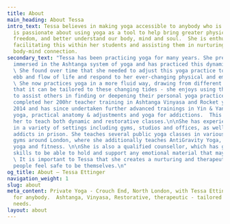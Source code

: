 ```yaml
---
title: About
main_heading: About Tessa
intro_text: Tessa believes in making yoga accessible to anybody who is interested.  She
  is passionate about using yoga as a tool to help bring greater physical and mental
  freedom, and better understand our body, mind and soul.  She is enthusiastic about
  facilitating this within her students and assisting them in nurturing a compassionate
  body-mind connection.
secondary_text: "Tessa has been practicing yoga for many years. She previously became
  immersed in the Ashtanga system of yoga and has practiced this dynamic style extensively.
  \ She found over time that she needed to adjust this yoga practice to the natural
  ebb and flow of life and respond to her ever-changing physical and emotional needs.
  \ She now practices yoga in a more fluid way, drawing from different styles, so
  that it can be tailored to these changing tides - she enjoys using this approach
  to assist others in finding or deepening their personal yoga practice and approach.\n\nTessa
  completed her 200hr teacher training in Ashtanga Vinyasa and Rocket yoga in June
  2014 and has since undertaken further advanced trainings in Yin & Yang yoga, Restorative
  yoga, practical anatomy & adjustments and yoga for addictions.  This has equipped
  her to teach both dynamic and restorative classes.\n\nShe has experience teaching
  in a variety of settings including gyms, studios and offices, as well as recovering
  addicts in prison. She teaches several public yoga classes in various Virgin Active
  gyms around London, where she additionally teaches AntiGravity Yoga, a form of aerial
  yoga and fitness. \n\nShe is also a qualified counsellor, which has given her the
  skills to be able to hold and support any emotional material that may be present.
  \ It is important to Tessa that she creates a nurturing and therapeutic space where
  people feel safe to be themselves.\n"
og_title: About — Tessa Ettinger
navigation_weight: 1
slug: about
meta_content: Private Yoga - Crouch End, North London, with Tessa Ettinger.  Yoga
  for anybody.  Ashtanga, Vinyasa, Restorative, therapeutic - tailored to your unique
  needs.
layout: about
---
```


<!-- do not add any text to this box directly, use the fields below instead -->